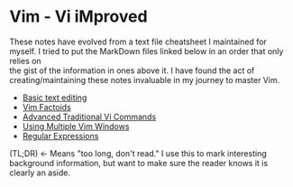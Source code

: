 # Vim - Vi iMproved
These notes have evolved from a text file cheatsheet
I maintained for myself.  I tried to put the MarkDown
files linked below in an order that only relies on  
the gist of the information in ones above it.
I have found the act of creating/maintaining these
notes invaluable in my journey to master Vim.

* [Basic text editing](basicTextEditing.md)
* [Vim Factoids](vimFactoids.md)
* [Advanced Traditional Vi Commands](advTradViCommands.md)
* [Using Multiple Vim Windows](multipleVimWindows.md)
* [Regular Expressions](regExp.md)

(TL;DR) <- Means "too long, don't read."  I use this to
mark interesting background information, but want to make
sure the reader knows it is clearly an aside.
